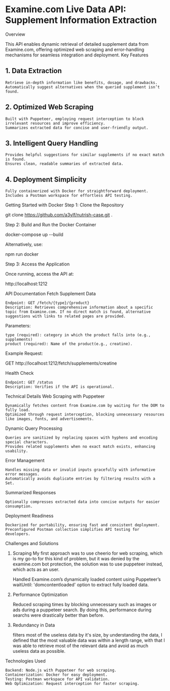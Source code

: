 # Examine.com Live Data API: Supplement Information Extraction
Overview

This API enables dynamic retrieval of detailed supplement data from Examine.com, offering optimized web scraping and error-handling mechanisms for seamless integration and deployment.
Key Features

## 1. Data Extraction

    Retrieve in-depth information like benefits, dosage, and drawbacks.
    Automatically suggest alternatives when the queried supplement isn’t found.

## 2. Optimized Web Scraping

    Built with Puppeteer, employing request interception to block irrelevant resources and improve efficiency.
    Summarizes extracted data for concise and user-friendly output.

## 3. Intelligent Query Handling

    Provides helpful suggestions for similar supplements if no exact match is found.
    Ensures clean, readable summaries of extracted data.

## 4. Deployment Simplicity

    Fully containerized with Docker for straightforward deployment.
    Includes a Postman workspace for effortless API testing.

Getting Started with Docker
Step 1: Clone the Repository

git clone https://github.com/a3ylf/nutrish-case.git .

Step 2: Build and Run the Docker Container

docker-compose up --build

Alternatively, use:

npm run docker

Step 3: Access the Application

Once running, access the API at:

http://localhost:1212

API Documentation
Fetch Supplement Data

    Endpoint: GET /fetch/{type}/{product}
    Description: Retrieves comprehensive information about a specific topic from Examine.com. If no direct match is found, alternative suggestions with links to related pages are provided.

Parameters:

    type (required): category in which the product falls into (e.g., supplements)
    product (required): Name of the product(e.g., creatine).

Example Request:

GET http://localhost:1212/fetch/supplements/creatine

Health Check

    Endpoint: GET /status
    Description: Verifies if the API is operational.

Technical Details
Web Scraping with Puppeteer

    Dynamically fetches content from Examine.com by waiting for the DOM to fully load.
    Optimized through request interception, blocking unnecessary resources like images, fonts, and advertisements.

Dynamic Query Processing

    Queries are sanitized by replacing spaces with hyphens and encoding special characters.
    Provides related supplements when no exact match exists, enhancing usability.

Error Management

    Handles missing data or invalid inputs gracefully with informative error messages.
    Automatically avoids duplicate entries by filtering results with a Set.

Summarized Responses

    Optionally compresses extracted data into concise outputs for easier consumption.

Deployment Readiness

    Dockerized for portability, ensuring fast and consistent deployment.
    Preconfigured Postman collection simplifies API testing for developers.

Challenges and Solutions
1. Scraping
   My first approach was to use cheerio for web scraping, which is my go-to for this kind of problem, but it was denied by the examine.com bot protection, the solution was to use puppeteer instead, which acts as an user.

    Handled Examine.com’s dynamically loaded content using Puppeteer’s waitUntil: 'domcontentloaded' option to extract fully loaded data.

3. Performance Optimization

    Reduced scraping times by blocking unnecessary such as images or ads during a puppeteer search. By doing this, performance during searchs were drastically better than before.

4. Redundancy in Data

   filters most of the useless data by it's size, by understanding the data, I defined that the most valuable data was within a length range,
    with that I was able to retrieve most of the relevant data and avoid as much useless data as possible.


Technologies Used

    Backend: Node.js with Puppeteer for web scraping.
    Containerization: Docker for easy deployment.
    Testing: Postman workspace for API validation.
    Web Optimization: Request interception for faster scraping.
